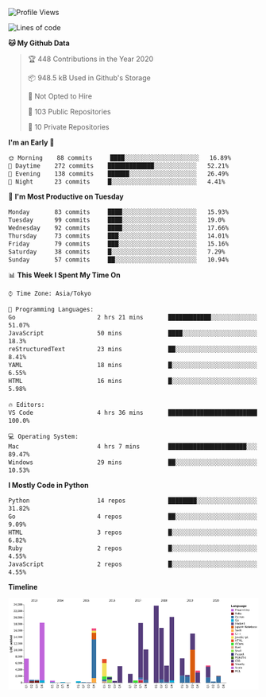<!--START_SECTION:waka-->
![Profile Views](http://img.shields.io/badge/Profile%20Views-0-blue)

![Lines of code](https://img.shields.io/badge/From%20Hello%20World%20I%27ve%20Written-5.5%20million%20lines%20of%20code-blue)

**🐱 My Github Data** 

> 🏆 448 Contributions in the Year 2020
 > 
> 📦 948.5 kB Used in Github's Storage 
 > 
> 🚫 Not Opted to Hire
 > 
> 📜 103 Public Repositories
 > 
> 🔑 10 Private Repositories 

**I'm an Early 🐤** 

```text
🌞 Morning    88 commits     ████░░░░░░░░░░░░░░░░░░░░░   16.89% 
🌆 Daytime    272 commits    █████████████░░░░░░░░░░░░   52.21% 
🌃 Evening    138 commits    ██████░░░░░░░░░░░░░░░░░░░   26.49% 
🌙 Night      23 commits     █░░░░░░░░░░░░░░░░░░░░░░░░   4.41%

```
📅 **I'm Most Productive on Tuesday** 

```text
Monday       83 commits     ████░░░░░░░░░░░░░░░░░░░░░   15.93% 
Tuesday      99 commits     ████░░░░░░░░░░░░░░░░░░░░░   19.0% 
Wednesday    92 commits     ████░░░░░░░░░░░░░░░░░░░░░   17.66% 
Thursday     73 commits     ███░░░░░░░░░░░░░░░░░░░░░░   14.01% 
Friday       79 commits     ███░░░░░░░░░░░░░░░░░░░░░░   15.16% 
Saturday     38 commits     █░░░░░░░░░░░░░░░░░░░░░░░░   7.29% 
Sunday       57 commits     ██░░░░░░░░░░░░░░░░░░░░░░░   10.94%

```


📊 **This Week I Spent My Time On** 

```text
⌚︎ Time Zone: Asia/Tokyo

💬 Programming Languages: 
Go                       2 hrs 21 mins       ████████████░░░░░░░░░░░░░   51.07% 
JavaScript               50 mins             ████░░░░░░░░░░░░░░░░░░░░░   18.3% 
reStructuredText         23 mins             ██░░░░░░░░░░░░░░░░░░░░░░░   8.41% 
YAML                     18 mins             █░░░░░░░░░░░░░░░░░░░░░░░░   6.55% 
HTML                     16 mins             █░░░░░░░░░░░░░░░░░░░░░░░░   5.98%

🔥 Editors: 
VS Code                  4 hrs 36 mins       █████████████████████████   100.0%

💻 Operating System: 
Mac                      4 hrs 7 mins        ██████████████████████░░░   89.47% 
Windows                  29 mins             ██░░░░░░░░░░░░░░░░░░░░░░░   10.53%

```

**I Mostly Code in Python** 

```text
Python                   14 repos            ████████░░░░░░░░░░░░░░░░░   31.82% 
Go                       4 repos             ██░░░░░░░░░░░░░░░░░░░░░░░   9.09% 
HTML                     3 repos             █░░░░░░░░░░░░░░░░░░░░░░░░   6.82% 
Ruby                     2 repos             █░░░░░░░░░░░░░░░░░░░░░░░░   4.55% 
JavaScript               2 repos             █░░░░░░░░░░░░░░░░░░░░░░░░   4.55%

```


**Timeline**

![Chart not found](https://github.com/takuan-osho/takuan-osho/blob/master/charts/bar_graph.png) 


<!--END_SECTION:waka-->
